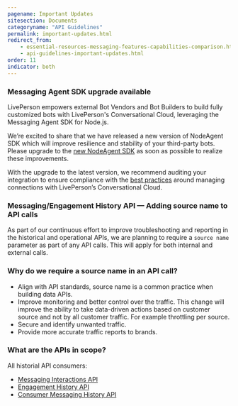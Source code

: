 ```yaml
---
pagename: Important Updates
sitesection: Documents
categoryname: "API Guidelines"
permalink: important-updates.html
redirect_from:
    - essential-resources-messaging-features-capabilities-comparison.html
    - api-guidelines-important-updates.html
order: 11
indicator: both
---
```


### Messaging Agent SDK upgrade available
LivePerson empowers external Bot Vendors and Bot Builders to build fully customized bots with LivePerson's Conversational Cloud, leveraging the Messaging Agent SDK for Node.js.

We’re excited to share that we have released a new version of NodeAgent SDK which will improve resilience and stability of your third-party bots. Please upgrade to the [new NodeAgent SDK](https://github.com/LivePersonInc/node-agent-sdk) as soon as possible to realize these improvements.

With the upgrade to the latest version, we recommend auditing your integration to ensure compliance with the [best practices](https://github.com/LivePersonInc/node-agent-sdk/wiki/NodeAgentSDK-Connection-Best-Practices) around managing connections with LivePerson’s Conversational Cloud.

### Messaging/Engagement History API — Adding source name to API calls
As part of our continuous effort to improve troubleshooting and reporting in the historical and operational APIs, we are planning to require a `source name` parameter as part of any API calls. This will apply for both internal and external calls. 

### Why do we require a source name in an API call?
* Align with API standards, source name is a common practice when building data APIs.
* Improve monitoring and better control over the traffic. This change will improve the ability to take data-driven actions based on customer source and not by all customer traffic. For example throttling per source.
* Secure and identify unwanted traffic.
* Provide more accurate traffic reports to brands.

### What are the APIs in scope?
All historial API consumers:

* [Messaging Interactions API](https://developers.liveperson.com/messaging-interactions-api-overview.html)
* [Engagement History API](https://developers.liveperson.com/engagement-history-api-overview.html)
* [Consumer Messaging History API](https://developers.liveperson.com/consumer-messaging-history-api-overview.html)
